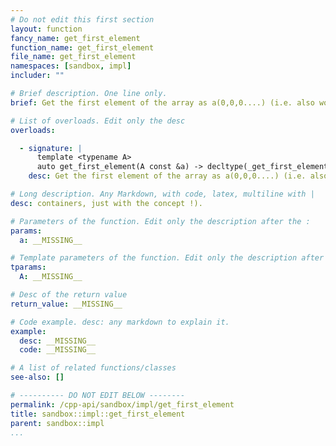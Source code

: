 ```yaml
---
# Do not edit this first section
layout: function
fancy_name: get_first_element
function_name: get_first_element
file_name: get_first_element
namespaces: [sandbox, impl]
includer: ""

# Brief description. One line only.
brief: Get the first element of the array as a(0,0,0....) (i.e. also work for non

# List of overloads. Edit only the desc
overloads:

  - signature: |
      template <typename A>
      auto get_first_element(A const &a) -> decltype(_get_first_element_impl(std::make_index_sequence<get_rank<A>>({}), a))
    desc: Get the first element of the array as a(0,0,0....) (i.e. also work for non

# Long description. Any Markdown, with code, latex, multiline with |
desc: containers, just with the concept !).

# Parameters of the function. Edit only the description after the :
params:
  a: __MISSING__

# Template parameters of the function. Edit only the description after the :
tparams:
  A: __MISSING__

# Desc of the return value
return_value: __MISSING__

# Code example. desc: any markdown to explain it.
example:
  desc: __MISSING__
  code: __MISSING__

# A list of related functions/classes
see-also: []

# ---------- DO NOT EDIT BELOW --------
permalink: /cpp-api/sandbox/impl/get_first_element
title: sandbox::impl::get_first_element
parent: sandbox::impl
...
```


